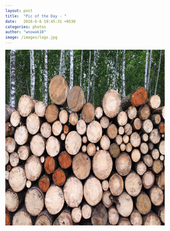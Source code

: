 ```yaml
---
layout: post
title:  "Pic of the Day - "
date:   2016-6-6 19:45:31 +0530
categories: photos
author: "wnowak10"
image: /images/logs.jpg
---
```


<!-- 
![](/images/logs.jpg)
*caption* -->

<a href="{{site.url}}/piconly">
	<img src="/images/logs.jpg" alt="Drawing" style="width: 740px; height: 555px"/>
</a>